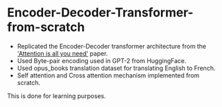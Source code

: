 # Encoder-Decoder-Transformer-from-scratch
- Replicated the Encoder-Decoder transformer architecture from the ['Attention is all you need'](https://arxiv.org/pdf/1706.03762) paper. 
- Used Byte-pair encoding used in GPT-2 from HuggingFace.
- Used opus_books translation dataset for translating English to French.
- Self attention and Cross attention mechanism implemented from scratch.

This is done for learning purposes.
